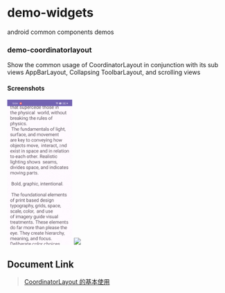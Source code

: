 # demo-widgets
android common components demos

### demo-coordinatorlayout
Show the common usage of CoordinatorLayout in conjunction with its sub views AppBarLayout, Collapsing ToolbarLayout, and scrolling views
#### Screenshots
<a href="https://github.com/idea007/demo-widgets/tree/main/assets/screen1.gif"><img src="assets/screen1.gif" width="150px"/></a>
<a href="https://github.com/idea007/demo-widgets/tree/main/assets/screen2.gif"><img src="assets/screen2.gif" width="150px"/></a>
## Document Link
>[CoordinatorLayout 的基本使用](https://www.dafaycoding.com/article/android-basic-coordinator)

